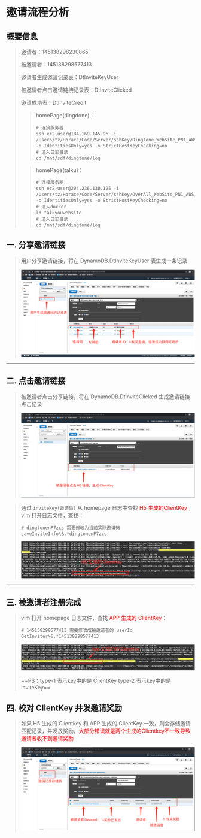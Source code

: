 # 邀请流程分析

## 概要信息

> 邀请者：145138298230865
>
> 被邀请者：145138298577413
>
> 邀请者生成邀请记录表：DtInviteKeyUser
>
> 被邀请者点击邀请链接记录表：DtInviteClicked
>
> 邀请成功表：DtInviteCredit
>
> > homePage(dingdone)：
> >
> > ```
> > # 连接服务器
> > ssh ec2-user@184.169.145.96 -i /Users/tz/Horace/Code/Server/sshKey/Dingtone_WebSite_PN1_AWS_20161104.pem -o IdentitiesOnly=yes -o StrictHostKeyChecking=no
> > # 进入日志目录
> > cd /mnt/sdf/dingtone/log
> > ```
>
> > homePage(talku)：
> >
> > ```
> > # 连接服务器
> > ssh ec2-user@204.236.130.125 -i /Users/tz/Horace/Code/Server/sshKey/OverAll_WebSite_PN1_AWS_20161104.pem -o IdentitiesOnly=yes -o StrictHostKeyChecking=no
> > # 进入docker
> > ld talkyouwebsite
> > # 进入日志目录
> > cd /mnt/sdf/dingtone/log
> > ```

## 一.  分享邀请链接

>用户分享邀请链接，将在 DynamoDB.DtInviteKeyUser 表生成一条记录
>
>![](invite/1598599258001.png)



---



## 二. 点击邀请链接

> 被邀请者点击分享链接，将在 DynamoDB.DtInviteClicked 生成邀请链接点击记录
>
> ![](invite/1598599258004.png)



> 通过 `inviteKey(邀请码)` 从 homepage 日志中查找 <font color=red>H5 生成的ClientKey </font>，vim 打开日志文件，查找：
>
> ```
> # dingtonenP7zcs 需要修改为当前实际邀请码
> saveInviteInfo\&.*dingtonenP7zcs
> ```
>
> ![](invite/1598599258003.png)



---



## 三. 被邀请者注册完成

> vim 打开 homepage 日志文件，查找 <font color=red>APP 生成的 ClientKey</font>：
>
> ```
> # 145138298577413 需要修改成被邀请者的 userId
> GetInviter\&.*145138298577413
> ```
>
> ![](invite/1598599258002.png)
>
> ==PS：type-1 表示key中的是 ClientKey   type-2  表示key中的是 inviteKey==

## 四. 校对 ClientKey 并发邀请奖励

> 如果 H5 生成的 Clientkey 和 APP 生成的 ClientKey 一致，则会存储邀请匹配记录，并发放奖励，<font color=red>大部分错误就是两个生成的Clientkey不一致导致邀请者收不到邀请奖励</font>
>
> ![](invite/1598599258005.png)